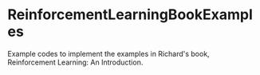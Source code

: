 # ReinforcementLearningBookExamples
Example codes to implement the examples in Richard's book, Reinforcement Learning: An Introduction.
